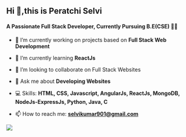 ## Hi 👋,this is Peratchi Selvi
#### A Passionate Full Stack Developer, Currently Pursuing B.E(CSE) :woman_student:

<!--
**Peratchiselvi/Peratchiselvi** is a ✨ _special_ ✨ repository because its `README.md` (this file) appears on your GitHub profile.

Here are some ideas to get you started:
-->

- 🔭 I’m currently working on projects based on **Full Stack Web Development**

- 🌱 I’m currently learning **ReactJs**

- 👯 I’m looking to collaborate on Full Stack Websites

- 💬 Ask me about **Developing Websites**

- :computer: Skills: **HTML, CSS, Javascript, AngularJs, ReactJs, MongoDB, NodeJs-ExpressJs, Python, Java, C**

- 📫 How to reach me: **selvikumar901@gmail.com**


[<img src="https://img.shields.io/badge/LinkedIn-0077B5?style=for-the-badge&logo=linkedin&logoColor=white">](https://www.linkedin.com/in/selvi-kumar-3897591a6)

